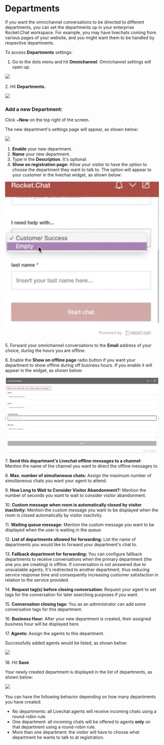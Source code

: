# Departments

If you want the omnichannel conversations to be directed to different departments, you can set the departments up in your enterprise Rocket.Chat workspace. For example, you may have livechats coming from various pages of your website, and you might want them to be handled by respective departments.

To access **Departments** settings:

1. Go to the dots menu and hit **Omnichannel**. Omnichannel settings will open up.

![](../../.gitbook/assets/2022-01-01\_14-31-40.png)

2\. Hit **Departments.**

![](../../.gitbook/assets/2022-01-01\_14-46-42.png)

### **Add a new Department**:

Click +**New** on the top right of the screen.

The new department's settings page will appear, as shown below:

![](<../../.gitbook/assets/2022-01-01\_15-46-46 (4).png>)

1. **Enable** your new department.
2. **Name** your new department.
3. Type in the **Description**. It's optional.
4. **Show on registration page:** Allow your visitor to have the option to choose the department they want to talk to. The option will appear to your customer in the livechat widget, as shown below:

![](<../../.gitbook/assets/8 (1).png>)

5\. Forward your omnichannel conversations to the **Email** address of your choice, during the hours you are offline.

6\. Enable the **Show on offline page** radio button if you want your department to show offline during off business hours. If you enable it will appear in the widget, as shown below:

![](<../../.gitbook/assets/11 (1).png>)

7\. **Send this department's Livechat offline messages to a channel:** Mention the name of the channel you want to direct the offline messages to.

8\. **Max. number of simultaneous chats:** Assign the maximum number of simultaneous chats you want your agent to attend.

9\. **How Long to Wait to Consider Visitor Abandonment?:** Mention the number of seconds you want to wait to consider visitor abandonment.

10\. **Custom message when room is automatically closed by visitor inactivity:** Mention the custom message you want to be displayed when the room is closed automatically by visitor inactivity.

11\. **Waiting queue message:** Mention the custom message you want to be displayed when the user is waiting in the queue.

12\. **List of departments allowed for forwarding:** List the name of departments you would like to forward your department's chat to.

13\. **Fallback department for forwarding:** You can configure fallback departments to receive conversations when the primary department (the one you are creating) is offline. If conversation is not answered due to unavailable agents, it's redirected to another department, thus reducing service response time and consequently increasing customer satisfaction in relation to the service provided.

14\. **Request tag(s) before closing conversation:** Request your agent to set tags for the conversation for later searching purposes if you want.

15\. **Conversation closing tags:** You as an administrator can add some conversation tags for this department.

16\. **Business Hour:** After your new department is created, their assigned business hour will be displayed here.

17\. **Agents:** Assign the agents to this department.

Successfully added agents would be listed, as shown below:

![](../../.gitbook/assets/2022-01-01\_16-32-28.png)

18\. Hit **Save**.

Your newly created department is displayed in the list of departments, as shown below:

![](<../../.gitbook/assets/2022-01-01\_16-34-21 (3) (1).png>)

You can have the following behavior depending on how many departments you have created:

* No departments: all Livechat agents will receive incoming chats using a round-robin rule.
* One department: all incoming chats will be offered to agents **only** on that department using a round-robin rule.
* More than one department: the visitor will have to choose what department he wants to talk to at registration.
